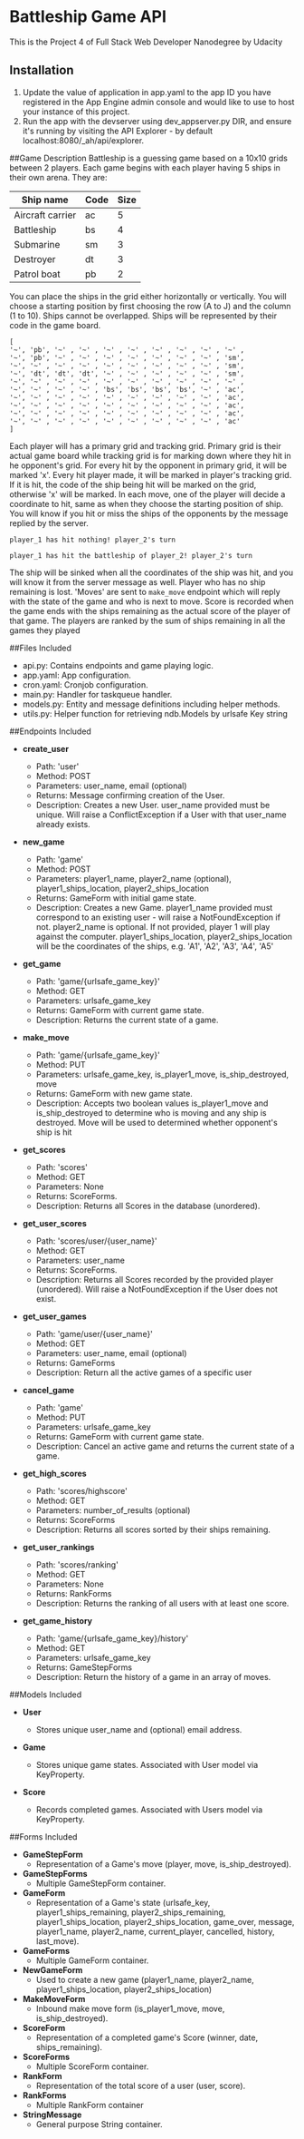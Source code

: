 # Battleship Game API
This is the Project 4 of Full Stack Web Developer Nanodegree by Udacity
 
## Installation
1.  Update the value of application in app.yaml to the app ID you have registered
 in the App Engine admin console and would like to use to host your instance of this project.
1.  Run the app with the devserver using dev_appserver.py DIR, and ensure it's
 running by visiting the API Explorer - by default localhost:8080/_ah/api/explorer.

##Game Description
Battleship is a guessing game based on a 10x10 grids between 2 players. Each game begins with each player having 5 ships in their own arena. They are:

| Ship name | Code | Size |
| --- | --- | --- |
| Aircraft carrier | ac | 5 |
| Battleship | bs | 4 |
| Submarine | sm | 3 |
| Destroyer | dt | 3 |
| Patrol boat | pb | 2 |

You can place the ships in the grid either horizontally or vertically. You will choose a starting position by first choosing the row (A to J) and the column (1 to 10). Ships cannot be overlapped. Ships will be represented by their code in the game board.
```
[
'~', 'pb', '~' , '~' , '~' , '~' , '~' , '~' , '~' , '~' ,
'~', 'pb', '~' , '~' , '~' , '~' , '~' , '~' , '~' , 'sm',
'~', '~' , '~' , '~' , '~' , '~' , '~' , '~' , '~' , 'sm',
'~', 'dt', 'dt', 'dt', '~' , '~' , '~' , '~' , '~' , 'sm',
'~', '~' , '~' , '~' , '~' , '~' , '~' , '~' , '~' , '~' ,
'~', '~' , '~' , '~' , 'bs', 'bs', 'bs', 'bs', '~' , 'ac',
'~', '~' , '~' , '~' , '~' , '~' , '~' , '~' , '~' , 'ac',
'~', '~' , '~' , '~' , '~' , '~' , '~' , '~' , '~' , 'ac',
'~', '~' , '~' , '~' , '~' , '~' , '~' , '~' , '~' , 'ac',
'~', '~' , '~' , '~' , '~' , '~' , '~' , '~' , '~' , 'ac'
]
```
Each player will has a primary grid and tracking grid. Primary grid is their actual game board while tracking grid is for marking down where they hit in he opponent's grid. For every hit by the opponent in primary grid, it will be marked 'x'. Every hit player made, it will be marked in player's tracking grid. If it is hit, the code of the ship being hit will be marked on the grid, otherwise 'x' will be marked. 
In each move, one of the player will decide a coordinate to hit, same as when they choose the starting position of ship. You will know if you hit or miss the ships of the opponents by the message replied by the server.
```
player_1 has hit nothing! player_2's turn
```
```
player_1 has hit the battleship of player_2! player_2's turn
```
The ship will be sinked when all the coordinates of the ship was hit, and you will know it from the server message as well. Player who has no ship remaining is lost.
'Moves' are sent to `make_move` endpoint which will reply with the state of the game and who is next to move.
Score is recorded when the game ends with the ships remaining as the actual score of the player of that game.
The players are ranked by the sum of ships remaining in all the games they played

##Files Included
 - api.py: Contains endpoints and game playing logic.
 - app.yaml: App configuration.
 - cron.yaml: Cronjob configuration.
 - main.py: Handler for taskqueue handler.
 - models.py: Entity and message definitions including helper methods.
 - utils.py: Helper function for retrieving ndb.Models by urlsafe Key string

##Endpoints Included
 - **create_user**
    - Path: 'user'
    - Method: POST
    - Parameters: user_name, email (optional)
    - Returns: Message confirming creation of the User.
    - Description: Creates a new User. user_name provided must be unique. Will 
    raise a ConflictException if a User with that user_name already exists.
    
 - **new_game**
    - Path: 'game'
    - Method: POST
    - Parameters: player1_name, player2_name (optional), player1_ships_location, player2_ships_location
    - Returns: GameForm with initial game state.
    - Description: Creates a new Game. player1_name provided must correspond to an
    existing user - will raise a NotFoundException if not. player2_name is optional. If not provided, player 1 will play against the computer. player1_ships_location, player2_ships_location will be the coordinates of the ships, e.g. 'A1', 'A2', 'A3', 'A4', 'A5'
     
 - **get_game**
    - Path: 'game/{urlsafe_game_key}'
    - Method: GET
    - Parameters: urlsafe_game_key
    - Returns: GameForm with current game state.
    - Description: Returns the current state of a game.
    
 - **make_move**
    - Path: 'game/{urlsafe_game_key}'
    - Method: PUT
    - Parameters: urlsafe_game_key, is_player1_move, is_ship_destroyed, move
    - Returns: GameForm with new game state.
    - Description: Accepts two boolean values is_player1_move and is_ship_destroyed to determine who is moving and any ship is destroyed. Move will be used to determined whether opponent's ship is hit
    
 - **get_scores**
    - Path: 'scores'
    - Method: GET
    - Parameters: None
    - Returns: ScoreForms.
    - Description: Returns all Scores in the database (unordered).
    
 - **get_user_scores**
    - Path: 'scores/user/{user_name}'
    - Method: GET
    - Parameters: user_name
    - Returns: ScoreForms. 
    - Description: Returns all Scores recorded by the provided player (unordered).
    Will raise a NotFoundException if the User does not exist.
    
 - **get_user_games**
    - Path: 'game/user/{user_name}'
    - Method: GET
    - Parameters: user_name, email (optional)
    - Returns: GameForms
    - Description: Return all the active games of a specific user

 - **cancel_game**
    - Path: 'game'
    - Method: PUT
    - Parameters: urlsafe_game_key
    - Returns: GameForm with current game state.
    - Description: Cancel an active game and returns the current state of a game.

 - **get_high_scores**
    - Path: 'scores/highscore'
    - Method: GET
    - Parameters: number_of_results (optional)
    - Returns: ScoreForms
    - Description: Returns all scores sorted by their ships remaining.

 - **get_user_rankings**
    - Path: 'scores/ranking'
    - Method: GET
    - Parameters: None
    - Returns: RankForms
    - Description: Returns the ranking of all users with at least one score.

 - **get_game_history**
    - Path: 'game/{urlsafe_game_key}/history'
    - Method: GET
    - Parameters: urlsafe_game_key
    - Returns: GameStepForms
    - Description: Return the history of a game in an array of moves.

##Models Included
 - **User**
    - Stores unique user_name and (optional) email address.
    
 - **Game**
    - Stores unique game states. Associated with User model via KeyProperty.
    
 - **Score**
    - Records completed games. Associated with Users model via KeyProperty.
    
##Forms Included
 - **GameStepForm**
    - Representation of a Game's move (player, move, is_ship_destroyed).
 - **GameStepForms**
    - Multiple GameStepForm container.
 - **GameForm**
    - Representation of a Game's state (urlsafe_key, player1_ships_remaining, player2_ships_remaining, player1_ships_location, player2_ships_location, game_over, message, player1_name, player2_name, current_player, cancelled, history, last_move).
 - **GameForms**
    - Multiple GameForm container.
 - **NewGameForm**
    - Used to create a new game (player1_name, player2_name, player1_ships_location, player2_ships_location)
 - **MakeMoveForm**
    - Inbound make move form (is_player1_move, move, is_ship_destroyed).
 - **ScoreForm**
    - Representation of a completed game's Score (winner, date, ships_remaining).
 - **ScoreForms**
    - Multiple ScoreForm container.
 - **RankForm**
    - Representation of the total score of a user (user, score).
 - **RankForms**
    - Multiple RankForm container
 - **StringMessage**
    - General purpose String container.
